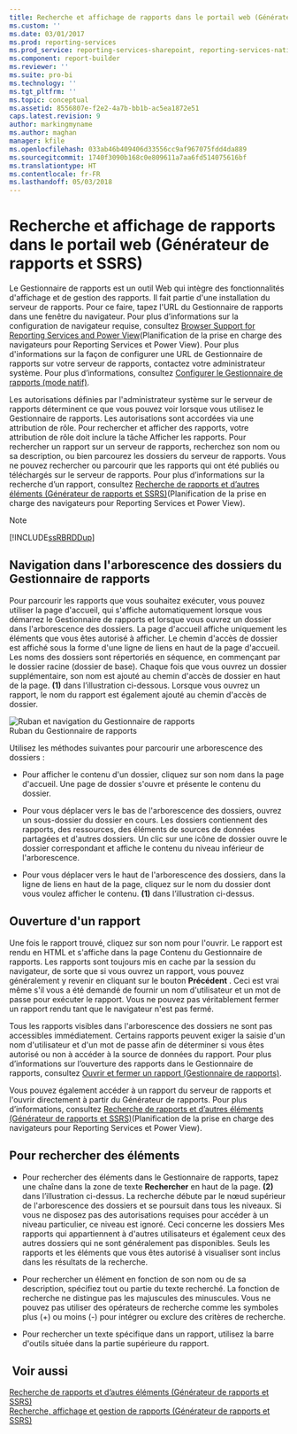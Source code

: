 ```yaml
---
title: Recherche et affichage de rapports dans le portail web (Générateur de rapports et SSRS) | Microsoft Docs
ms.custom: ''
ms.date: 03/01/2017
ms.prod: reporting-services
ms.prod_service: reporting-services-sharepoint, reporting-services-native
ms.component: report-builder
ms.reviewer: ''
ms.suite: pro-bi
ms.technology: ''
ms.tgt_pltfrm: ''
ms.topic: conceptual
ms.assetid: 8556807e-f2e2-4a7b-bb1b-ac5ea1872e51
caps.latest.revision: 9
author: markingmyname
ms.author: maghan
manager: kfile
ms.openlocfilehash: 033ab46b409406d33556cc9af967075fdd4da889
ms.sourcegitcommit: 1740f3090b168c0e809611a7aa6fd514075616bf
ms.translationtype: HT
ms.contentlocale: fr-FR
ms.lasthandoff: 05/03/2018
---
```

# <a name="finding-and-viewing-reports-in-the-web-portal-report-builder-and-ssrs"></a>Recherche et affichage de rapports dans le portail web (Générateur de rapports et SSRS)
  Le Gestionnaire de rapports est un outil Web qui intègre des fonctionnalités d'affichage et de gestion des rapports. Il fait partie d'une installation du serveur de rapports. Pour ce faire, tapez l'URL du Gestionnaire de rapports dans une fenêtre du navigateur. Pour plus d’informations sur la configuration de navigateur requise, consultez [Browser Support for Reporting Services and Power View](../../reporting-services/browser-support-for-reporting-services-and-power-view.md)(Planification de la prise en charge des navigateurs pour Reporting Services et Power View). Pour plus d'informations sur la façon de configurer une URL de Gestionnaire de rapports sur votre serveur de rapports, contactez votre administrateur système. Pour plus d’informations, consultez [Configurer le Gestionnaire de rapports &#40;mode natif&#41;](../../reporting-services/report-server/configure-report-manager-native-mode.md).  
  
 Les autorisations définies par l'administrateur système sur le serveur de rapports déterminent ce que vous pouvez voir lorsque vous utilisez le Gestionnaire de rapports. Les autorisations sont accordées via une attribution de rôle. Pour rechercher et afficher des rapports, votre attribution de rôle doit inclure la tâche Afficher les rapports. Pour rechercher un rapport sur un serveur de rapports, recherchez son nom ou sa description, ou bien parcourez les dossiers du serveur de rapports. Vous ne pouvez rechercher ou parcourir que les rapports qui ont été publiés ou téléchargés sur le serveur de rapports. Pour plus d’informations sur la recherche d’un rapport, consultez [Recherche de rapports et d’autres éléments &#40;Générateur de rapports et SSRS&#41;](../../reporting-services/report-builder/searching-for-reports-and-other-items-report-builder-and-ssrs.md)(Planification de la prise en charge des navigateurs pour Reporting Services et Power View).  
  
> [!NOTE]  
>  [!INCLUDE[ssRBRDDup](../../includes/ssrbrddup-md.md)]  
  
## <a name="navigating-the-folder-hierarchy-in-report-manager"></a>Navigation dans l'arborescence des dossiers du Gestionnaire de rapports  
 Pour parcourir les rapports que vous souhaitez exécuter, vous pouvez utiliser la page d'accueil, qui s'affiche automatiquement lorsque vous démarrez le Gestionnaire de rapports et lorsque vous ouvrez un dossier dans l'arborescence des dossiers. La page d'accueil affiche uniquement les éléments que vous êtes autorisé à afficher. Le chemin d'accès de dossier est affiché sous la forme d'une ligne de liens en haut de la page d'accueil. Les noms des dossiers sont répertoriés en séquence, en commençant par le dossier racine (dossier de base). Chaque fois que vous ouvrez un dossier supplémentaire, son nom est ajouté au chemin d'accès de dossier en haut de la page. **(1)** dans l’illustration ci-dessous. Lorsque vous ouvrez un rapport, le nom du rapport est également ajouté au chemin d'accès de dossier.  
  
 ![Ruban et navigation du Gestionnaire de rapports](../../reporting-services/report-builder/media/rs-reportmanager-ribbon.gif "Ruban et navigation du Gestionnaire de rapports")  
Ruban du Gestionnaire de rapports  
  
 Utilisez les méthodes suivantes pour parcourir une arborescence des dossiers :  
  
-   Pour afficher le contenu d'un dossier, cliquez sur son nom dans la page d'accueil. Une page de dossier s'ouvre et présente le contenu du dossier.  
  
-   Pour vous déplacer vers le bas de l'arborescence des dossiers, ouvrez un sous-dossier du dossier en cours. Les dossiers contiennent des rapports, des ressources, des éléments de sources de données partagées et d'autres dossiers. Un clic sur une icône de dossier ouvre le dossier correspondant et affiche le contenu du niveau inférieur de l'arborescence.  
  
-   Pour vous déplacer vers le haut de l'arborescence des dossiers, dans la ligne de liens en haut de la page, cliquez sur le nom du dossier dont vous voulez afficher le contenu. **(1)** dans l’illustration ci-dessus.  
  
## <a name="opening-a-report"></a>Ouverture d'un rapport  
 Une fois le rapport trouvé, cliquez sur son nom pour l'ouvrir. Le rapport est rendu en HTML et s'affiche dans la page Contenu du Gestionnaire de rapports. Les rapports sont toujours mis en cache par la session du navigateur, de sorte que si vous ouvrez un rapport, vous pouvez généralement y revenir en cliquant sur le bouton **Précédent** . Ceci est vrai même s'il vous a été demandé de fournir un nom d'utilisateur et un mot de passe pour exécuter le rapport. Vous ne pouvez pas véritablement fermer un rapport rendu tant que le navigateur n'est pas fermé.  
  
 Tous les rapports visibles dans l'arborescence des dossiers ne sont pas accessibles immédiatement. Certains rapports peuvent exiger la saisie d'un nom d'utilisateur et d'un mot de passe afin de déterminer si vous êtes autorisé ou non à accéder à la source de données du rapport. Pour plus d’informations sur l’ouverture des rapports dans le Gestionnaire de rapports, consultez [Ouvrir et fermer un rapport &#40;Gestionnaire de rapports&#41;](../../reporting-services/reports/open-and-close-a-report-report-manager.md).  
  
 Vous pouvez également accéder à un rapport du serveur de rapports et l'ouvrir directement à partir du Générateur de rapports. Pour plus d’informations, consultez [Recherche de rapports et d’autres éléments &#40;Générateur de rapports et SSRS&#41;](../../reporting-services/report-builder/searching-for-reports-and-other-items-report-builder-and-ssrs.md)(Planification de la prise en charge des navigateurs pour Reporting Services et Power View).  
  
## <a name="to-search-for-a-items"></a>Pour rechercher des éléments  
  
-   Pour rechercher des éléments dans le Gestionnaire de rapports, tapez une chaîne dans la zone de texte **Rechercher** en haut de la page. **(2)** dans l’illustration ci-dessus. La recherche débute par le nœud supérieur de l'arborescence des dossiers et se poursuit dans tous les niveaux. Si vous ne disposez pas des autorisations requises pour accéder à un niveau particulier, ce niveau est ignoré. Ceci concerne les dossiers Mes rapports qui appartiennent à d'autres utilisateurs et également ceux des autres dossiers qui ne sont généralement pas disponibles. Seuls les rapports et les éléments que vous êtes autorisé à visualiser sont inclus dans les résultats de la recherche.  
  
-   Pour rechercher un élément en fonction de son nom ou de sa description, spécifiez tout ou partie du texte recherché. La fonction de recherche ne distingue pas les majuscules des minuscules. Vous ne pouvez pas utiliser des opérateurs de recherche comme les symboles plus (+) ou moins (-) pour intégrer ou exclure des critères de recherche.  
  
-   Pour rechercher un texte spécifique dans un rapport, utilisez la barre d'outils située dans la partie supérieure du rapport.  
  
## <a name="see-also"></a> Voir aussi  
 [Recherche de rapports et d’autres éléments &#40;Générateur de rapports et SSRS&#41;](../../reporting-services/report-builder/searching-for-reports-and-other-items-report-builder-and-ssrs.md)   
 [Recherche, affichage et gestion de rapports &#40;Générateur de rapports et SSRS&#41;](../../reporting-services/report-builder/finding-viewing-and-managing-reports-report-builder-and-ssrs.md)  
  
  
